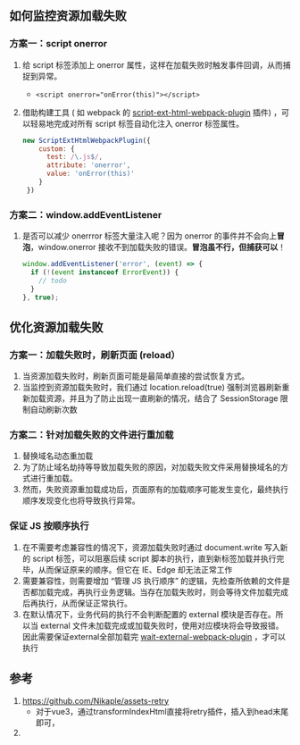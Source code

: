 ## 如何监控资源加载失败

### 方案一：script onerror

1. 给 script 标签添加上 onerror 属性，这样在加载失败时触发事件回调，从而捕捉到异常。

   - `<script onerror="onError(this)"></script> `

2. 借助构建工具 ( 如 webpack 的 [script-ext-html-webpack-plugin](https://www.npmjs.com/package/script-ext-html-webpack-plugin) 插件) ，可以轻易地完成对所有 script 标签自动化注入 onerror 标签属性。

   ```javascript
   new ScriptExtHtmlWebpackPlugin({
       custom: {
         test: /\.js$/,
         attribute: 'onerror',
         value: 'onError(this)'
       }
    })
   ```

   

### 方案二：window.addEventListener

1. 是否可以减少 onerrror 标签大量注入呢？因为 onerror 的事件并不会向上**冒泡**，window.onerror 接收不到加载失败的错误。**冒泡虽不行，但捕获可以**！

   ```javascript
   window.addEventListener('error', (event) => {
     if (!(event instanceof ErrorEvent)) {
       // todo
     }
   }, true);
   ```



## 优化资源加载失败

### 方案一：加载失败时，刷新页面 (reload）

1. 当资源加载失败时，刷新页面可能是最简单直接的尝试恢复方式。
2. 当监控到资源加载失败时，我们通过 location.reload(true) 强制浏览器刷新重新加载资源，并且为了防止出现一直刷新的情况，结合了 SessionStorage 限制自动刷新次数

### 方案二：针对加载失败的文件进行重加载

1. 替换域名动态重加载
2. 为了防止域名劫持等导致加载失败的原因，对加载失败文件采用替换域名的方式进行重加载。
3. 然而，失败资源重加载成功后，页面原有的加载顺序可能发生变化，最终执行顺序发现变化也将导致执行异常。

### 保证 JS 按顺序执行

1. 在不需要考虑兼容性的情况下，资源加载失败时通过 document.write 写入新的 script 标签，可以阻塞后续 script 脚本的执行，直到新标签加载并执行完毕，从而保证原来的顺序。但它在 IE、Edge 却无法正常工作
2. 需要兼容性，则需要增加 “管理 JS 执行顺序” 的逻辑，先检查所依赖的文件是否都加载完成，再执行业务逻辑。当存在加载失败时，则会等待文件加载完成后再执行，从而保证正常执行。
3. 在默认情况下，业务代码的执行不会判断配置的 external 模块是否存在。所以当 external 文件未加载完成或加载失败时，使用对应模块将会导致报错。因此需要保证external全部加载完 [wait-external-webpack-plugin](https://github.com/joeyguo/wait-external-webpack-plugin) ，才可以执行



## 参考

1. https://github.com/Nikaple/assets-retry
   - 对于vue3，通过transformIndexHtml直接将retry插件，插入到head末尾即可，
2. 





































